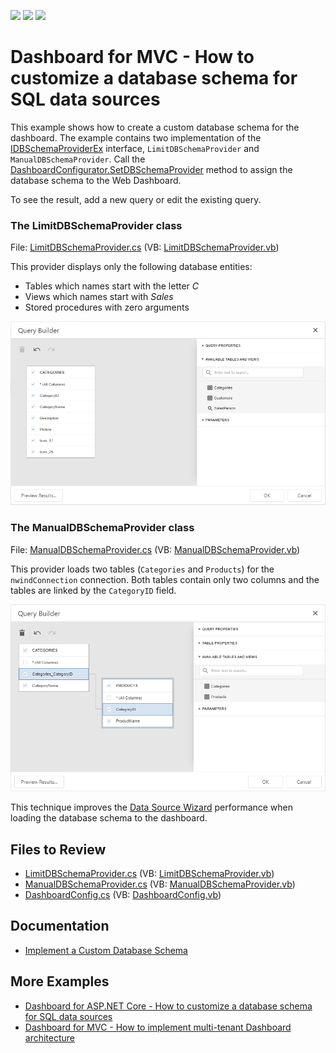 <!-- default badges list -->
![](https://img.shields.io/endpoint?url=https://codecentral.devexpress.com/api/v1/VersionRange/128579120/21.2.1%2B)
[![](https://img.shields.io/badge/Open_in_DevExpress_Support_Center-FF7200?style=flat-square&logo=DevExpress&logoColor=white)](https://supportcenter.devexpress.com/ticket/details/T584271)
[![](https://img.shields.io/badge/📖_How_to_use_DevExpress_Examples-e9f6fc?style=flat-square)](https://docs.devexpress.com/GeneralInformation/403183)
<!-- default badges end -->

# Dashboard for MVC - How to customize a database schema for SQL data sources

This example shows how to create a custom database schema for the dashboard. The example contains two implementation of the [IDBSchemaProviderEx](https://docs.devexpress.com/CoreLibraries/DevExpress.DataAccess.Sql.IDBSchemaProviderEx) interface, `LimitDBSchemaProvider` and `ManualDBSchemaProvider`. Call the [DashboardConfigurator.SetDBSchemaProvider](https://docs.devexpress.com/Dashboard/DevExpress.DashboardWeb.DashboardConfigurator.SetDBSchemaProvider(DevExpress.DataAccess.Sql.IDBSchemaProviderEx)) method to assign the database schema to the Web Dashboard.

To see the result, add a new query or edit the existing query.

### The LimitDBSchemaProvider class

File: [LimitDBSchemaProvider.cs](./CS/MvcDashboard_CustomSchemaProvider/Code/LimitDBSchemaProvider.cs) (VB: [LimitDBSchemaProvider.vb](./VB/MvcDashboard_CustomSchemaProvider/Code/LimitDBSchemaProvider.vb))

This provider displays only the following database entities:

- Tables which names start with the letter *C*
- Views which names start with *Sales*
- Stored procedures with zero arguments

![](images/custom_dbschema_views.png)

### The ManualDBSchemaProvider class

File: [ManualDBSchemaProvider.cs](./CS/MvcDashboard_CustomSchemaProvider/Code/ManualDBSchemaProvider.cs) (VB: [ManualDBSchemaProvider.vb](./VB/MvcDashboard_CustomSchemaProvider/Code/ManualDBSchemaProvider.vb))

This provider loads two tables (`Categories` and `Products`) for the `nwindConnection` connection. Both tables contain only two columns and the tables are linked by the `CategoryID` field.

![](images/custom_dbschema_tables.png)

This technique improves the [Data Source Wizard](https://docs.devexpress.com/Dashboard/117680/) performance when loading the database schema to the dashboard.

## Files to Review

* [LimitDBSchemaProvider.cs](./CS/MvcDashboard_CustomSchemaProvider/Code/LimitDBSchemaProvider.cs) (VB: [LimitDBSchemaProvider.vb](./VB/MvcDashboard_CustomSchemaProvider/Code/LimitDBSchemaProvider.vb))
* [ManualDBSchemaProvider.cs](./CS/MvcDashboard_CustomSchemaProvider/Code/ManualDBSchemaProvider.cs) (VB: [ManualDBSchemaProvider.vb](./VB/MvcDashboard_CustomSchemaProvider/Code/ManualDBSchemaProvider.vb))
* [DashboardConfig.cs](/CS/MvcDashboard_CustomSchemaProvider/App_Start/DashboardConfig.cs) (VB: [DashboardConfig.vb](./VB/MvcDashboard_CustomSchemaProvider/App_Start/DashboardConfig.vb))

## Documentation

* [Implement a Custom Database Schema](https://docs.devexpress.com/Dashboard/404044/web-dashboard/dashboard-backend/implement-a-custom-database-schema?p=netframework)

## More Examples

* [Dashboard for ASP.NET Core - How to customize a database schema for SQL data sources](https://github.com/DevExpress-Examples/asp-net-core-dashboard-custom-database-schema-for-sql-data-sources)
* [Dashboard for MVC - How to implement multi-tenant Dashboard architecture
](https://github.com/DevExpress-Examples/DashboardUserBasedMVC)

